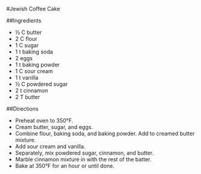 #Jewish Coffee Cake

##Ingredients
- ½ C butter
- 2 C flour
- 1 C sugar
- 1 t baking soda
- 2 eggs
- 1 t baking powder
- 1 C sour cream
- 1 t vanilla
- ½ C powdered sugar
- 2 t cinnamon
- 2 T butter

##Directions
- Preheat oven to 350°F.
- Cream butter, sugar, and eggs.
- Combine flour, baking soda, and baking powder. Add to creamed butter mixture.
- Add sour cream and vanilla.
- Separately, mix powdered sugar, cinnamon, and butter.
- Marble cinnamon mixture in with the rest of the batter.
- Bake at 350°F for an hour or until done.

